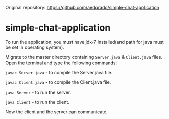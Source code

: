 Original repository: https://github.com/aedorado/simple-chat-application

# simple-chat-application
To run the application, you must have jdk-7 installed(and path for java must be set in operating system).

Migrate to the master directory containing `Server.java` & `Client.java` files.
Open the terminal and type the following commands:

  `javac Server.java` - to compile the Server.java file.
  
  `javac Client.java` - to compile the Client.java file.
  
  `java Server` - to run the server.

  `java Client` - to run the client.

Now the client and the server can communicate.